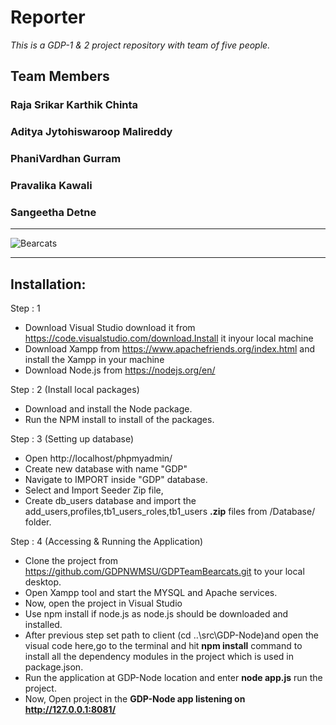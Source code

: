 # Reporter
_This is a GDP-1 &amp; 2 project repository with team of five people._
## Team Members
### Raja Srikar Karthik Chinta
### Aditya Jytohiswaroop Malireddy 
### PhaniVardhan Gurram
### Pravalika Kawali
### Sangeetha Detne
***
![Bearcats](https://github.com/crskarthik/TeamBearcats/blob/master/Images/bearcat.jpg)
***
## Installation:
Step : 1
* Download Visual Studio download it from https://code.visualstudio.com/download.Install it inyour local machine
* Download Xampp from https://www.apachefriends.org/index.html and install the Xampp in your machine
* Download Node.js from https://nodejs.org/en/

Step : 2 (Install local packages)
* Download and install the Node package.
* Run the NPM install to install of the packages.

Step : 3 (Setting up database)
* Open http://localhost/phpmyadmin/
* Create new database with name "GDP"
* Navigate to IMPORT inside "GDP" database.
* Select and Import Seeder Zip file,
* Create db_users database and import the add_users,profiles,tb1_users_roles,tb1_users <b>.zip</b> files from /Database/ folder.

Step : 4 (Accessing & Running the Application)
* Clone the project from https://github.com/GDPNWMSU/GDPTeamBearcats.git to your local desktop.
* Open Xampp tool and start the MYSQL and Apache services.
* Now, open the project  in Visual Studio
* Use npm install if node.js as node.js should be downloaded and installed. 
* After previous step set path to client (cd ..\src\GDP-Node)and open the visual code here,go to the terminal and hit <b>npm install</b> command to install all the dependency modules in the project which is used in package.json. 
* Run the application at GDP-Node location and enter <b>node app.js</b> run the project.
* Now, Open project in the <b> GDP-Node app listening on http://127.0.0.1:8081/</b>
